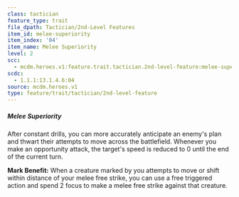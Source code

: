 ```yaml
---
class: tactician
feature_type: trait
file_dpath: Tactician/2nd-Level Features
item_id: melee-superiority
item_index: '04'
item_name: Melee Superiority
level: 2
scc:
  - mcdm.heroes.v1:feature.trait.tactician.2nd-level-feature:melee-superiority
scdc:
  - 1.1.1:13.1.4.6:04
source: mcdm.heroes.v1
type: feature/trait/tactician/2nd-level-feature
---
```


##### Melee Superiority

After constant drills, you can more accurately anticipate an enemy's plan and thwart their attempts to move across the battlefield. Whenever you make an opportunity attack, the target's speed is reduced to 0 until the end of the current turn.

**Mark Benefit:** When a creature marked by you attempts to move or shift within distance of your melee free strike, you can use a free triggered action and spend 2 focus to make a melee free strike against that creature.
